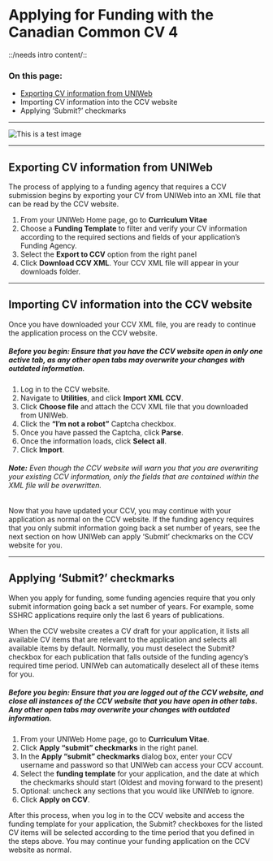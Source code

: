 # Applying for Funding with the Canadian Common CV 4
 ::/needs intro content/::

### On this page:
- [Exporting CV information from UNIWeb][1]
- Importing CV information into the CCV website
- Applying ‘Submit?’ checkmarks

---- 

![This is a test image][image-1]

---- 

## Exporting CV information from UNIWeb
The process of applying to a funding agency that requires a CCV submission begins by exporting your CV from UNIWeb into an XML file that can be read by the CCV website. 

1. From your UNIWeb Home page, go to **Curriculum Vitae**
2. Choose a **Funding Template** to filter and verify your CV information according to the required sections and fields of your application’s Funding Agency.
3. Select the **Export to CCV** option from the right panel
4. Click **Download CCV XML**. Your CCV XML file will appear in your downloads folder.

---- 

## Importing CV information into the CCV website
Once you have downloaded your CCV XML file, you are ready to continue the application process on the CCV website.

##### **Before you begin:** Ensure that you have the CCV website open in only one active tab, as any other open tabs may overwrite your changes with outdated information.

1. Log in to the CCV website.
2. Navigate to **Utilities**, and click **Import XML CCV**. 
3. Click **Choose file** and attach the CCV XML file that you downloaded from UNIWeb.
4. Click the **“I’m not a robot”** Captcha checkbox.
5. Once you have passed the Captcha, click **Parse**.
6. Once the information loads, click **Select all**.
7. Click **Import**.

###### **Note:** Even though the CCV website will warn you that you are overwriting your existing CCV information, only the fields that are contained within the XML file will be overwritten.

Now that you have updated your CCV, you may continue with your application as normal on the CCV website. If the funding agency requires that you only submit information going back a set number of years, see the next section on how UNIWeb can apply ‘Submit’ checkmarks on the CCV website for you. 

---- 

## Applying ‘Submit?’ checkmarks
When you apply for funding, some funding agencies require that you only submit information going back a set number of years. For example, some SSHRC applications require only the last 6 years of publications. 

When the CCV website creates a CV draft for your application, it lists all available CV items that are relevant to the application and selects all available items by default. Normally, you must deselect the Submit? checkbox for each publication that falls outside of the funding agency’s required time period. UNIWeb can automatically deselect all of these items for you.

##### **Before you begin:** Ensure that you are logged out of the CCV website, and close all instances of the CCV website that you have open in other tabs. Any other open tabs may overwrite your changes with outdated information.

1. From your UNIWeb Home page, go to **Curriculum Vitae**.
2. Click **Apply “submit” checkmarks** in the right panel.
3. In the **Apply “submit” checkmarks** dialog box, enter your CCV username and password so that UNIWeb can access your CCV account.
4. Select the **funding template** for your application, and the date at which the checkmarks should start (Oldest and moving forward to the present)
5. Optional: uncheck any sections that you would like UNIWeb to ignore.
6. Click **Apply on CCV**.

After this process, when you log in to the CCV website and access the funding template for your application, the Submit? checkboxes for the listed CV items will be selected according to the time period that you defined in the steps above. You may continue your funding application on the CCV website as normal.

[1]:	##exporting-cv-information-from-uniweb

[image-1]:	https://policomm-commpoli.gccollab.ca/conference2018/assets/images/conf-logo-v2.png "Test image"
